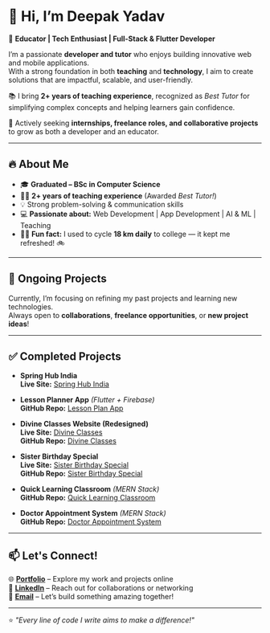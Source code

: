# 👋 Hi, I’m Deepak Yadav

🚀 **Educator | Tech Enthusiast | Full-Stack & Flutter Developer**

I’m a passionate **developer and tutor** who enjoys building innovative web and mobile applications.  
With a strong foundation in both **teaching** and **technology**, I aim to create solutions that are impactful, scalable, and user-friendly.  

📚 I bring **2+ years of teaching experience**, recognized as *Best Tutor* for simplifying complex concepts and helping learners gain confidence.  

🌟 Actively seeking **internships, freelance roles, and collaborative projects** to grow as both a developer and an educator.  

---

## 🔥 About Me

- 🎓 **Graduated – BSc in Computer Science**
- 👨‍🏫 **2+ years of teaching experience** (Awarded *Best Tutor!*)
- 💡 Strong problem-solving & communication skills
- 💻 **Passionate about:** Web Development | App Development | AI & ML | Teaching
- 🚴‍♂️ **Fun fact:** I used to cycle **18 km daily** to college — it kept me refreshed! 🚲

---

## 🚧 Ongoing Projects

Currently, I’m focusing on refining my past projects and learning new technologies.  
Always open to **collaborations**, **freelance opportunities**, or **new project ideas**!

---

## ✅ Completed Projects

- **Spring Hub India**  
  **Live Site:** [Spring Hub India](https://springhubindia.com)
  
- **Lesson Planner App** *(Flutter + Firebase)*  
  **GitHub Repo:** [Lesson Plan App](https://github.com/TheCodeByDeepak/LessonPlan)

- **Divine Classes Website (Redesigned)**  
  **Live Site:** [Divine Classes](https://thecodebydeepak.github.io/DivineClasses/)  
  **GitHub Repo:** [Divine Classes](https://github.com/thecodebydeepak/DivineClasses)

- **Sister Birthday Special**  
  **Live Site:** [Sister Birthday Special](https://thecodebydeepak.github.io/SisterBirthdaySpecial)  
  **GitHub Repo:** [Sister Birthday Special](https://github.com/TheCodeByDeepak/SisterBirthdaySpecial)

- **Quick Learning Classroom** *(MERN Stack)*  
  **GitHub Repo:** [Quick Learning Classroom](https://github.com/thecodebydeepak/QuickLearningClassroom)

- **Doctor Appointment System** *(MERN Stack)*  
  **GitHub Repo:** [Doctor Appointment System](https://github.com/thecodebydeepak/DoctorAppointmentSystem)

---

## 📫 Let's Connect!

🌐 **[Portfolio](https://thecodebydeepak.github.io/)** – Explore my work and projects online  
🔗 **[LinkedIn](https://www.linkedin.com/in/thecodebydeepak)** – Reach out for collaborations or networking  
📧 **[Email](mailto:thecodebydeepak@gmail.com)** – Let’s build something amazing together!

---

⭐ *"Every line of code I write aims to make a difference!"*
